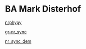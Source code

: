 # BA Mark Disterhof
[nrphypy](https://github.com/markdisterhof/nrphypy)

[gr-nr_sync](https://github.com/markdisterhof/gr-nr_sync/)

[nr_sync_dem](https://github.com/markdisterhof/nr_sync_dem)